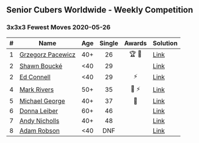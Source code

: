 ## Senior Cubers Worldwide - Weekly Competition
### 3x3x3 Fewest Moves 2020-05-26

| # | Name | Age | Single | Awards | Solution |
| :--: | -- | :--: | :--: | :--: | :-- |
| 1 | [Grzegorz Pacewicz](../../persons/grzegorz_pacewicz.md) | 40+ | 26 | 🏆 🥇 | [Link](https://www.facebook.com/events/2622968941252005/permalink/2623152611233638/) |
| 2 | [Shawn Boucké](../../persons/shawn_boucke.md) | <40 | 29 |  | [Link](https://www.facebook.com/events/2622968941252005/permalink/2623283234553909/) |
| 2 | [Ed Connell](../../persons/ed_connell.md) | <40 | 29 | ⚡ | [Link](https://www.facebook.com/events/2622968941252005/permalink/2625580534324179/) |
| 4 | [Mark Rivers](../../persons/mark_rivers.md) | 50+ | 35 | 🥈 ⚡ | [Link](https://www.facebook.com/events/2622968941252005/permalink/2628004390748460/) |
| 5 | [Michael George](../../persons/michael_george.md) | 40+ | 37 | 🥉 | [Link](https://www.facebook.com/events/2622968941252005/permalink/2626255534256679/) |
| 6 | [Donna Leiber](../../persons/donna_leiber.md) | 60+ | 46 |  | [Link](https://www.facebook.com/events/2622968941252005/permalink/2623457794536453/) |
| 7 | [Andy Nicholls](../../persons/andy_nicholls.md) | 40+ | 48 |  | [Link](https://www.facebook.com/events/2622968941252005/permalink/2623689781179921/) |
| 8 | [Adam Robson](../../persons/adam_robson.md) | <40 | DNF |  | [Link](https://www.facebook.com/events/2622968941252005/permalink/2624514677764098/) |

<!-- Global site tag (gtag.js) - Google Analytics -->
<script async src="https://www.googletagmanager.com/gtag/js?id=UA-86348435-3"></script>
<script>window.dataLayer = window.dataLayer || []; function gtag() {dataLayer.push(arguments);} gtag('js', new Date()); gtag('config', 'UA-86348435-3');</script>

